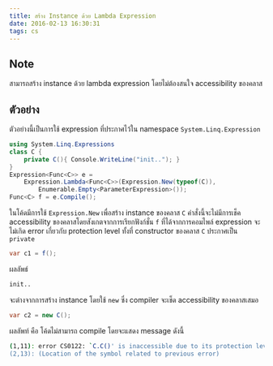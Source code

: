 ```yaml
---
title: สร้าง Instance ด้วย Lambda Expression
date: 2016-02-13 16:30:31
tags: cs
---
```


## Note

สามารถสร้าง instance ด้วย lambda expression โดยไม่ต้องสนใจ accessibility ของคลาส

## ตัวอย่าง

ตัวอย่างนี้เป็นการใช้ expression ที่ประกาศไว้ใน namespace `System.Linq.Expression`

```csharp
using System.Linq.Expressions
class C {
    private C(){ Console.WriteLine("init.."); }
}
Expression<Func<C>> e =
    Expression.Lambda<Func<C>>(Expression.New(typeof(C)),
        Enumerable.Empty<ParameterExpression>());
Func<C> f = e.Compile();
```

ในโค้ดมีการใช้ `Expression.New` เพื่อสร้าง instance ของคลาส `C` คำสั่งนี้จะไม่มีการเช็ค accessibility ของคลาสโดยสังเกตจากการเรียกฟังก์ชั่น `f` ที่ได้จากการคอมไพล์ expression จะไม่เกิด error เกี่ยวกับ protection level ทั้งที่ constructor ของคลาส `C` ประกาศเป็น `private`

```csharp
var c1 = f();
```

ผลลัพธ์

```bash
init..
```

จะต่างจากการสร้าง instance โดยใช้ `new` ซึ่ง compiler จะเช็ด accessibility ของคลาสเสมอ

```csharp
var c2 = new C();
```

ผลลัพท์ คือ โค้ดไม่สามารถ compile โดยจะแสดง message ดังนี้

```bash
(1,11): error CS0122: `C.C()' is inaccessible due to its protection level
(2,13): (Location of the symbol related to previous error)
```